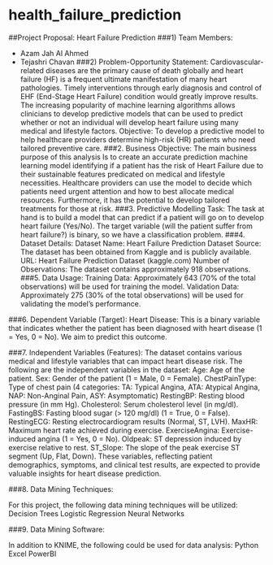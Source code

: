# health_failure_prediction

##Project Proposal: Heart Failure Prediction
###1) Team Members:
* Azam Jah Al Ahmed
* Tejashri Chavan
###2) Problem-Opportunity Statement:
Cardiovascular-related diseases are the primary cause of death globally and heart failure (HF) is a frequent ultimate manifestation of many heart pathologies. Timely interventions through early diagnosis and control of EHF (End-Stage Heart Failure) condition would greatly improve results. The increasing popularity of machine learning algorithms allows clinicians to develop predictive models that can be used to predict whether or not an individual will develop heart failure using many medical and lifestyle factors. Objective: To develop a predictive model to help healthcare providers determine high-risk (HR) patients who need tailored preventive care.
###2. Business Objective:
The main business purpose of this analysis Is to create an accurate prediction machine learning model identifying if a patient has the risk of Heart Failure due to their sustainable features predicated on medical and lifestyle necessities. Healthcare providers can use the model to decide which patients need urgent attention and how to best allocate medical resources. Furthermore, it has the potential to develop tailored treatments for those at risk.
###3. Predictive Modelling Task:
 The task at hand is to build a model that can predict if a patient will go on to develop heart failure (Yes/No). The target variable (will the patient suffer from heart failure?) is binary, so we have a classification problem.
###4. Dataset Details:
Dataset Name: Heart Failure Prediction Dataset
Source: The dataset has been obtained from Kaggle and is publicly available. 
URL: Heart Failure Prediction Dataset (kaggle.com)
Number of Observations: The dataset contains approximately 918 observations.
###5. Data Usage:
Training Data: Approximately 643 (70% of the total observations) will be used for training the model.
Validation Data: Approximately 275 (30% of the total observations) will be used for validating the model’s performance.

###6. Dependent Variable (Target):
Heart Disease: This is a binary variable that indicates whether the patient has been diagnosed with heart disease (1 = Yes, 0 = No). We aim to predict this outcome.


###7. Independent Variables (Features):
The dataset contains various medical and lifestyle variables that can impact heart disease risk. The following are the independent variables in the dataset:
Age: Age of the patient.
Sex: Gender of the patient (1 = Male, 0 = Female).
ChestPainType: Type of chest pain (4 categories: TA: Typical Angina, ATA: Atypical Angina, NAP: Non-Anginal Pain, ASY: Asymptomatic)
RestingBP: Resting blood pressure (in mm Hg).
Cholesterol: Serum cholesterol level (in mg/dl).
FastingBS: Fasting blood sugar (> 120 mg/dl) (1 = True, 0 = False).
RestingECG: Resting electrocardiogram results (Normal, ST, LVH).
MaxHR: Maximum heart rate achieved during exercise.
ExerciseAngina: Exercise-induced angina (1 = Yes, 0 = No).
Oldpeak: ST depression induced by exercise relative to rest.
ST_Slope: The slope of the peak exercise ST segment (Up, Flat, Down).
These variables, reflecting patient demographics, symptoms, and clinical test results, are expected to provide valuable insights for heart disease prediction.

###8. Data Mining Techniques:

For this project, the following data mining techniques will be utilized:
Decision Trees
Logistic Regression 
Neural Networks

###9. Data Mining Software:

In addition to KNIME, the following could be used for data analysis:
Python 
Excel 
PowerBI


